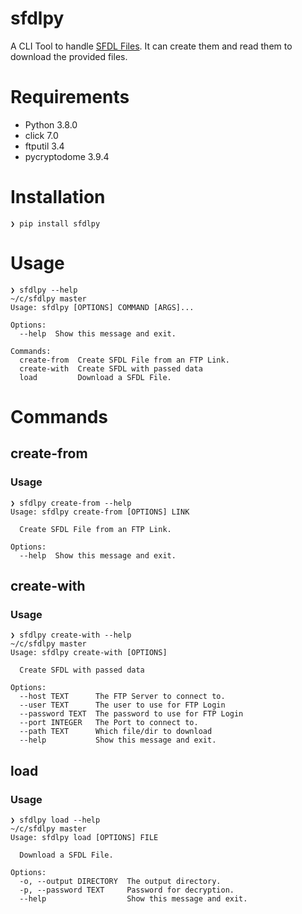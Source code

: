# sfdlpy

A CLI Tool to handle [SFDL Files](https://sfdl.net/). It can create them and read them to download the provided files.

# Requirements

* Python 3.8.0
* click 7.0
* ftputil 3.4
* pycryptodome 3.9.4

# Installation

```
❯ pip install sfdlpy
```

# Usage

```
❯ sfdlpy --help                                                                                                                                        ~/c/sfdlpy master
Usage: sfdlpy [OPTIONS] COMMAND [ARGS]...

Options:
  --help  Show this message and exit.

Commands:
  create-from  Create SFDL File from an FTP Link.
  create-with  Create SFDL with passed data
  load         Download a SFDL File.

```

# Commands

## create-from

### Usage

```
❯ sfdlpy create-from --help
Usage: sfdlpy create-from [OPTIONS] LINK

  Create SFDL File from an FTP Link.

Options:
  --help  Show this message and exit.
```


## create-with

### Usage

```
❯ sfdlpy create-with --help                                                                                                                            ~/c/sfdlpy master
Usage: sfdlpy create-with [OPTIONS]

  Create SFDL with passed data

Options:
  --host TEXT      The FTP Server to connect to.
  --user TEXT      The user to use for FTP Login
  --password TEXT  The password to use for FTP Login
  --port INTEGER   The Port to connect to.
  --path TEXT      Which file/dir to download
  --help           Show this message and exit.
```

## load

### Usage
```
❯ sfdlpy load --help                                                                                                                                   ~/c/sfdlpy master
Usage: sfdlpy load [OPTIONS] FILE

  Download a SFDL File.

Options:
  -o, --output DIRECTORY  The output directory.
  -p, --password TEXT     Password for decryption.
  --help                  Show this message and exit.
```
